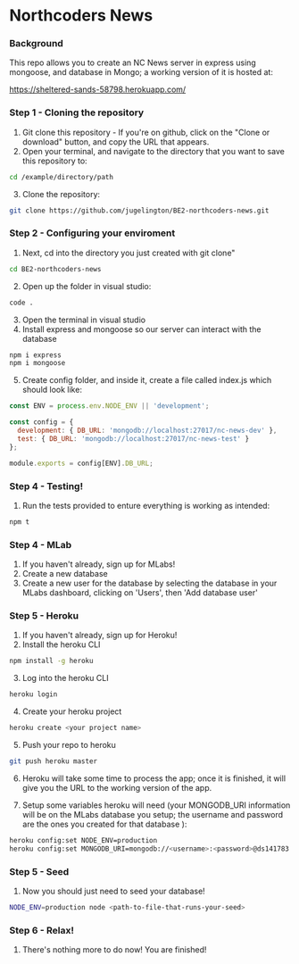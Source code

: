 # Northcoders News

### Background

This repo allows you to create an NC News server in express using mongoose, and database in Mongo; a working version of it is hosted at:

https://sheltered-sands-58798.herokuapp.com/

### Step 1 - Cloning the repository

1. Git clone this repository - If you're on github, click on the "Clone or download" button, and copy the URL that appears.
2. Open your terminal, and navigate to the directory that you want to save this repository to:

```bash
cd /example/directory/path
```

3. Clone the repository:

```bash
git clone https://github.com/jugelington/BE2-northcoders-news.git
```

### Step 2 - Configuring your enviroment

1.  Next, cd into the directory you just created with git clone"

```bash
cd BE2-northcoders-news
```

2. Open up the folder in visual studio:

```bash
code .
```

3. Open the terminal in visual studio
4. Install express and mongoose so our server can interact with the database

```bash
npm i express
npm i mongoose
```

5. Create config folder, and inside it, create a file called index.js which should look like:

```js
const ENV = process.env.NODE_ENV || 'development';

const config = {
  development: { DB_URL: 'mongodb://localhost:27017/nc-news-dev' },
  test: { DB_URL: 'mongodb://localhost:27017/nc-news-test' }
};

module.exports = config[ENV].DB_URL;
```

### Step 4 - Testing!

1. Run the tests provided to enture everything is working as intended:

```bash
npm t
```

### Step 4 - MLab

1. If you haven't already, sign up for MLabs!
2. Create a new database
3. Create a new user for the database by selecting the database in your MLabs dashboard, clicking on 'Users', then 'Add database user'

### Step 5 - Heroku

1. If you haven't already, sign up for Heroku!
2. Install the heroku CLI

```bash
npm install -g heroku
```

3. Log into the heroku CLI

```bash
heroku login
```

4. Create your heroku project

```bash
heroku create <your project name>
```

5. Push your repo to heroku

```bash
git push heroku master
```

6. Heroku will take some time to process the app; once it is finished, it will give you the URL to the working version of the app.

7. Setup some variables heroku will need (your MONGODB_URI information will be on the MLabs database you setup; the username and password are the ones you created for that database ):

```bash
heroku config:set NODE_ENV=production
heroku config:set MONGODB_URI=mongodb://<username>:<password>@ds141783.mlab.com:41783/<database>
```

### Step 5 - Seed

1. Now you should just need to seed your database!

```bash
NODE_ENV=production node <path-to-file-that-runs-your-seed>
```

### Step 6 - Relax!

1. There's nothing more to do now! You are finished!
